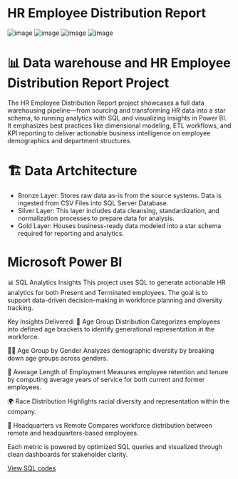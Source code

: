 # HR Employee Distribution Report

![image](https://github.com/user-attachments/assets/940a9e25-0198-4a8e-ad1f-29ff8adfe5fb)
![image](https://github.com/user-attachments/assets/63b8a4c9-e64e-43ec-9d6f-d4b0425b3654)
![image](https://github.com/user-attachments/assets/583a01c2-c3f3-4fe6-9bef-099b8e4d2b44)
![image](https://github.com/user-attachments/assets/e9c45583-8717-4788-8970-f918f29f985f)

# 📊 Data warehouse and HR Employee Distribution Report Project
The HR Employee Distribution Report project showcases a full data warehousing pipeline—from sourcing and transforming HR data into a star schema, to running analytics with SQL and visualizing insights in Power BI. It emphasizes best practices like dimensional modeling, ETL workflows, and KPI reporting to deliver actionable business intelligence on employee demographics and department structures.

# 🏗️ Data Artchitecture
* Bronze Layer: Stores raw data as-is from the source systems. Data is ingested from CSV Files into SQL Server Database.
* Silver Layer: This layer includes data cleansing, standardization, and normalization processes to prepare data for analysis.
* Gold Layer: Houses business-ready data modeled into a star schema required for reporting and analytics.

# Microsoft Power BI 

📊 SQL Analytics Insights
This project uses SQL to generate actionable HR analytics for both Present and Terminated employees. The goal is to support data-driven decision-making in workforce planning and diversity tracking.

Key Insights Delivered:
👥 Age Group Distribution
Categorizes employees into defined age brackets to identify generational representation in the workforce.

👩‍🦱 Age Group by Gender
Analyzes demographic diversity by breaking down age groups across genders.

📅 Average Length of Employment
Measures employee retention and tenure by computing average years of service for both current and former employees.

🌍 Race Distribution
Highlights racial diversity and representation within the company.

🏢 Headquarters vs Remote
Compares workforce distribution between remote and headquarters-based employees.

Each metric is powered by optimized SQL queries and visualized through clean dashboards for stakeholder clarity.

[View SQL codes](https://github.com/shaulamarquez/HR-Employee-Distribution-Report/blob/main/EDA/EDA.sql)

